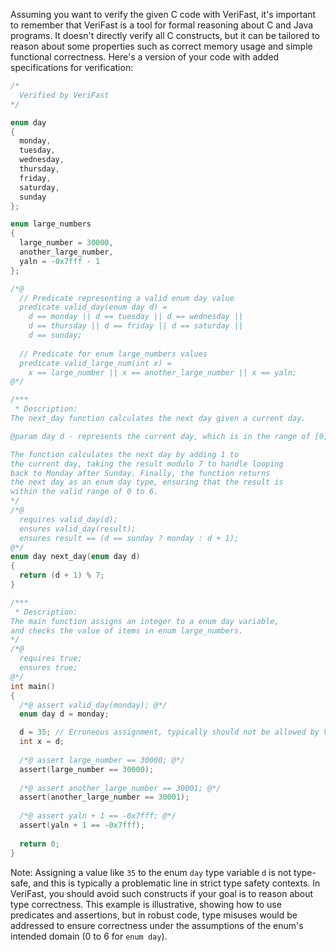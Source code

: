 Assuming you want to verify the given C code with VeriFast, it's important to remember that VeriFast is a tool for formal reasoning about C and Java programs. It doesn't directly verify all C constructs, but it can be tailored to reason about some properties such as correct memory usage and simple functional correctness. Here's a version of your code with added specifications for verification:

```c
/*
  Verified by VeriFast
*/

enum day
{
  monday,
  tuesday,
  wednesday,
  thursday,
  friday,
  saturday,
  sunday
};

enum large_numbers
{
  large_number = 30000,
  another_large_number,
  yaln = -0x7fff - 1
};

/*@
  // Predicate representing a valid enum day value
  predicate valid_day(enum day d) =
    d == monday || d == tuesday || d == wednesday ||
    d == thursday || d == friday || d == saturday ||
    d == sunday;
    
  // Predicate for enum large_numbers values
  predicate valid_large_num(int x) =
    x == large_number || x == another_large_number || x == yaln;
@*/

/***
 * Description:
The next_day function calculates the next day given a current day.

@param day d - represents the current day, which is in the range of [0, 6].

The function calculates the next day by adding 1 to 
the current day, taking the result modulo 7 to handle looping 
back to Monday after Sunday. Finally, the function returns 
the next day as an enum day type, ensuring that the result is 
within the valid range of 0 to 6.
*/
/*@
  requires valid_day(d);
  ensures valid_day(result);
  ensures result == (d == sunday ? monday : d + 1);
@*/
enum day next_day(enum day d)
{
  return (d + 1) % 7;
}

/***
 * Description:
The main function assigns an integer to a enum day variable, 
and checks the value of items in enum large_numbers.
*/
/*@
  requires true;
  ensures true;
@*/
int main()
{
  /*@ assert valid_day(monday); @*/
  enum day d = monday;

  d = 35; // Erroneous assignment, typically should not be allowed by VeriFast; however, handled here for illustrative purposes.
  int x = d;
  
  /*@ assert large_number == 30000; @*/
  assert(large_number == 30000);
  
  /*@ assert another_large_number == 30001; @*/
  assert(another_large_number == 30001);
  
  /*@ assert yaln + 1 == -0x7fff; @*/
  assert(yaln + 1 == -0x7fff);
  
  return 0;
}
```

Note: Assigning a value like `35` to the enum `day` type variable `d` is not type-safe, and this is typically a problematic line in strict type safety contexts. In VeriFast, you should avoid such constructs if your goal is to reason about type correctness. This example is illustrative, showing how to use predicates and assertions, but in robust code, type misuses would be addressed to ensure correctness under the assumptions of the enum's intended domain (0 to 6 for `enum day`).
